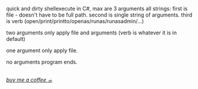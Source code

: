 quick and dirty shellexecute in C#,
max are 3 arguments all strings:
first is file - doesn't have to be full path.
second is single string of arguments.
third is verb (open/print/printto/openas/runas/runasadmin/...)

two arguments only apply file and arguments (verb is whatever it is in default)

one argument only apply file.

no arguments program ends.

<br/><a href="https://paypal.me/e1adkarak0/5"><em>buy me a coffee ☕︎</em></a>  

